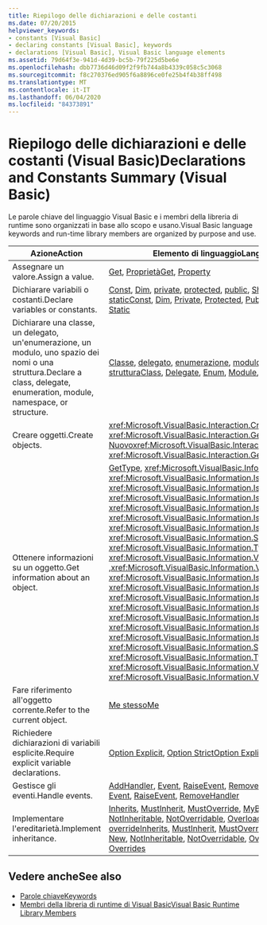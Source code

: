 ```yaml
---
title: Riepilogo delle dichiarazioni e delle costanti
ms.date: 07/20/2015
helpviewer_keywords:
- constants [Visual Basic]
- declaring constants [Visual Basic], keywords
- declarations [Visual Basic], Visual Basic language elements
ms.assetid: 79d64f3e-941d-4d39-bc5b-79f225d5be6e
ms.openlocfilehash: dbb7736d46d09f2f9fb744a8b4339c058c5c3068
ms.sourcegitcommit: f8c270376ed905f6a8896ce0fe25b4f4b38ff498
ms.translationtype: MT
ms.contentlocale: it-IT
ms.lasthandoff: 06/04/2020
ms.locfileid: "84373891"
---
```

# <a name="declarations-and-constants-summary-visual-basic"></a><span data-ttu-id="63928-102">Riepilogo delle dichiarazioni e delle costanti (Visual Basic)</span><span class="sxs-lookup"><span data-stu-id="63928-102">Declarations and Constants Summary (Visual Basic)</span></span>
<span data-ttu-id="63928-103">Le parole chiave del linguaggio Visual Basic e i membri della libreria di runtime sono organizzati in base allo scopo e usano.</span><span class="sxs-lookup"><span data-stu-id="63928-103">Visual Basic language keywords and run-time library members are organized by purpose and use.</span></span>  
  
|<span data-ttu-id="63928-104">Azione</span><span class="sxs-lookup"><span data-stu-id="63928-104">Action</span></span>|<span data-ttu-id="63928-105">Elemento di linguaggio</span><span class="sxs-lookup"><span data-stu-id="63928-105">Language element</span></span>|  
|------------|----------------------|  
|<span data-ttu-id="63928-106">Assegnare un valore.</span><span class="sxs-lookup"><span data-stu-id="63928-106">Assign a value.</span></span>|<span data-ttu-id="63928-107">[Get](../statements/get-statement.md), [Proprietà](../statements/property-statement.md)</span><span class="sxs-lookup"><span data-stu-id="63928-107">[Get](../statements/get-statement.md), [Property](../statements/property-statement.md)</span></span>|  
|<span data-ttu-id="63928-108">Dichiarare variabili o costanti.</span><span class="sxs-lookup"><span data-stu-id="63928-108">Declare variables or constants.</span></span>|<span data-ttu-id="63928-109">[Const](../statements/const-statement.md), [Dim](../statements/dim-statement.md), [private](../modifiers/private.md), [protected](../modifiers/protected.md), [public](../modifiers/public.md), [Shadows](../modifiers/shadows.md), [Shared](../modifiers/shared.md), [static](../modifiers/static.md)</span><span class="sxs-lookup"><span data-stu-id="63928-109">[Const](../statements/const-statement.md), [Dim](../statements/dim-statement.md), [Private](../modifiers/private.md), [Protected](../modifiers/protected.md), [Public](../modifiers/public.md), [Shadows](../modifiers/shadows.md), [Shared](../modifiers/shared.md), [Static](../modifiers/static.md)</span></span>|  
|<span data-ttu-id="63928-110">Dichiarare una classe, un delegato, un'enumerazione, un modulo, uno spazio dei nomi o una struttura.</span><span class="sxs-lookup"><span data-stu-id="63928-110">Declare a class, delegate, enumeration, module, namespace, or structure.</span></span>|<span data-ttu-id="63928-111">[Classe](../statements/class-statement.md), [delegato](../statements/delegate-statement.md), [enumerazione](../statements/enum-statement.md), [modulo](../statements/module-statement.md), [spazio dei nomi](../statements/namespace-statement.md), [struttura](../statements/structure-statement.md)</span><span class="sxs-lookup"><span data-stu-id="63928-111">[Class](../statements/class-statement.md), [Delegate](../statements/delegate-statement.md), [Enum](../statements/enum-statement.md), [Module](../statements/module-statement.md), [Namespace](../statements/namespace-statement.md), [Structure](../statements/structure-statement.md)</span></span>|  
|<span data-ttu-id="63928-112">Creare oggetti.</span><span class="sxs-lookup"><span data-stu-id="63928-112">Create objects.</span></span>|<span data-ttu-id="63928-113"><xref:Microsoft.VisualBasic.Interaction.CreateObject%2A>, <xref:Microsoft.VisualBasic.Interaction.GetObject%2A> , [Nuovo](../operators/new-operator.md)</span><span class="sxs-lookup"><span data-stu-id="63928-113"><xref:Microsoft.VisualBasic.Interaction.CreateObject%2A>, <xref:Microsoft.VisualBasic.Interaction.GetObject%2A>, [New](../operators/new-operator.md)</span></span>|  
|<span data-ttu-id="63928-114">Ottenere informazioni su un oggetto.</span><span class="sxs-lookup"><span data-stu-id="63928-114">Get information about an object.</span></span>|<span data-ttu-id="63928-115">[GetType](../operators/gettype-operator.md), <xref:Microsoft.VisualBasic.Information.IsArray%2A> , <xref:Microsoft.VisualBasic.Information.IsDate%2A> , <xref:Microsoft.VisualBasic.Information.IsDBNull%2A> , <xref:Microsoft.VisualBasic.Information.IsError%2A> , <xref:Microsoft.VisualBasic.Information.IsNothing%2A> , <xref:Microsoft.VisualBasic.Information.IsNumeric%2A> , <xref:Microsoft.VisualBasic.Information.IsReference%2A> , <xref:Microsoft.VisualBasic.Information.SystemTypeName%2A> , <xref:Microsoft.VisualBasic.Information.TypeName%2A> , <xref:Microsoft.VisualBasic.Information.VarType%2A> ,<xref:Microsoft.VisualBasic.Information.VbTypeName%2A></span><span class="sxs-lookup"><span data-stu-id="63928-115">[GetType](../operators/gettype-operator.md), <xref:Microsoft.VisualBasic.Information.IsArray%2A>, <xref:Microsoft.VisualBasic.Information.IsDate%2A>, <xref:Microsoft.VisualBasic.Information.IsDBNull%2A>, <xref:Microsoft.VisualBasic.Information.IsError%2A>, <xref:Microsoft.VisualBasic.Information.IsNothing%2A>, <xref:Microsoft.VisualBasic.Information.IsNumeric%2A>, <xref:Microsoft.VisualBasic.Information.IsReference%2A>, <xref:Microsoft.VisualBasic.Information.SystemTypeName%2A>, <xref:Microsoft.VisualBasic.Information.TypeName%2A>, <xref:Microsoft.VisualBasic.Information.VarType%2A>, <xref:Microsoft.VisualBasic.Information.VbTypeName%2A></span></span>|  
|<span data-ttu-id="63928-116">Fare riferimento all'oggetto corrente.</span><span class="sxs-lookup"><span data-stu-id="63928-116">Refer to the current object.</span></span>|[<span data-ttu-id="63928-117">Me stesso</span><span class="sxs-lookup"><span data-stu-id="63928-117">Me</span></span>](../../programming-guide/program-structure/me-my-mybase-and-myclass.md)|  
|<span data-ttu-id="63928-118">Richiedere dichiarazioni di variabili esplicite.</span><span class="sxs-lookup"><span data-stu-id="63928-118">Require explicit variable declarations.</span></span>|<span data-ttu-id="63928-119">[Option Explicit](../statements/option-explicit-statement.md), [Option Strict](../statements/option-strict-statement.md)</span><span class="sxs-lookup"><span data-stu-id="63928-119">[Option Explicit](../statements/option-explicit-statement.md), [Option Strict](../statements/option-strict-statement.md)</span></span>|  
|<span data-ttu-id="63928-120">Gestisce gli eventi.</span><span class="sxs-lookup"><span data-stu-id="63928-120">Handle events.</span></span>|<span data-ttu-id="63928-121">[AddHandler](../statements/addhandler-statement.md), [Event](../statements/event-statement.md), [RaiseEvent](../statements/raiseevent-statement.md), [RemoveHandler](../statements/removehandler-statement.md)</span><span class="sxs-lookup"><span data-stu-id="63928-121">[AddHandler](../statements/addhandler-statement.md), [Event](../statements/event-statement.md), [RaiseEvent](../statements/raiseevent-statement.md), [RemoveHandler](../statements/removehandler-statement.md)</span></span>|  
|<span data-ttu-id="63928-122">Implementare l'ereditarietà.</span><span class="sxs-lookup"><span data-stu-id="63928-122">Implement inheritance.</span></span>|<span data-ttu-id="63928-123">[Inherits](../statements/inherits-statement.md), [MustInherit](../modifiers/mustinherit.md), [MustOverride](../modifiers/mustoverride.md), [MyBase](../../programming-guide/language-features/objects-and-classes/inheritance-basics.md), [MyClass](../../programming-guide/language-features/objects-and-classes/inheritance-basics.md), [New](../operators/new-operator.md), [NotInheritable](../modifiers/notinheritable.md), [NotOverridable](../modifiers/notoverridable.md), [Overloads](../modifiers/overloads.md), [Overridable](../modifiers/overridable.md), [override](../modifiers/overrides.md)</span><span class="sxs-lookup"><span data-stu-id="63928-123">[Inherits](../statements/inherits-statement.md), [MustInherit](../modifiers/mustinherit.md), [MustOverride](../modifiers/mustoverride.md), [MyBase](../../programming-guide/language-features/objects-and-classes/inheritance-basics.md), [MyClass](../../programming-guide/language-features/objects-and-classes/inheritance-basics.md), [New](../operators/new-operator.md), [NotInheritable](../modifiers/notinheritable.md), [NotOverridable](../modifiers/notoverridable.md), [Overloads](../modifiers/overloads.md), [Overridable](../modifiers/overridable.md), [Overrides](../modifiers/overrides.md)</span></span>|  
  
## <a name="see-also"></a><span data-ttu-id="63928-124">Vedere anche</span><span class="sxs-lookup"><span data-stu-id="63928-124">See also</span></span>

- [<span data-ttu-id="63928-125">Parole chiave</span><span class="sxs-lookup"><span data-stu-id="63928-125">Keywords</span></span>](index.md)
- [<span data-ttu-id="63928-126">Membri della libreria di runtime di Visual Basic</span><span class="sxs-lookup"><span data-stu-id="63928-126">Visual Basic Runtime Library Members</span></span>](../runtime-library-members.md)
